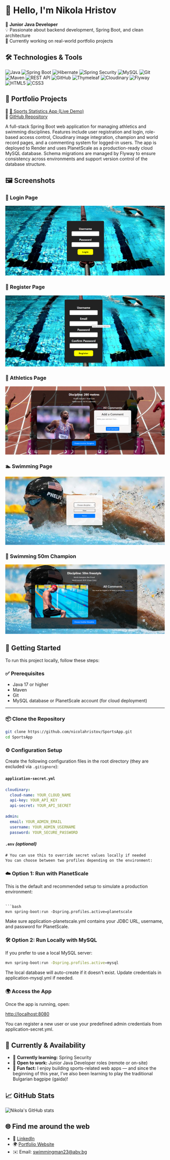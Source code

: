 # 👋 Hello, I'm Nikola Hristov

🎯 **Junior Java Developer**  
💡 Passionate about backend development, Spring Boot, and clean architecture  
🚀 Currently working on real-world portfolio projects  

## 🛠️ Technologies & Tools

![Java](https://img.shields.io/badge/Java-%23ED8B00.svg?style=for-the-badge&logo=java&logoColor=white)
![Spring Boot](https://img.shields.io/badge/Spring_Boot-%236DB33F.svg?style=for-the-badge&logo=springboot&logoColor=white)
![Hibernate](https://img.shields.io/badge/Hibernate-%234895C2.svg?style=for-the-badge&logo=hibernate&logoColor=white)
![Spring Security](https://img.shields.io/badge/Spring_Security-%236DB33F.svg?style=for-the-badge&logo=spring&logoColor=white)
![MySQL](https://img.shields.io/badge/MySQL-%2300f.svg?style=for-the-badge&logo=mysql&logoColor=white)
![Git](https://img.shields.io/badge/Git-%23F05032.svg?style=for-the-badge&logo=git&logoColor=white)
![Maven](https://img.shields.io/badge/Maven-%23C71A36.svg?style=for-the-badge&logo=apachemaven&logoColor=white)
![REST API](https://img.shields.io/badge/REST_API-%23007ACC.svg?style=for-the-badge&logo=fastapi&logoColor=white)
![GitHub](https://img.shields.io/badge/GitHub-%23121011.svg?style=for-the-badge&logo=github&logoColor=white)
![Thymeleaf](https://img.shields.io/badge/Thymeleaf-005F0F?style=for-the-badge&logo=thymeleaf&logoColor=white)
![Cloudinary](https://img.shields.io/badge/Cloudinary-3448C5?style=for-the-badge&logo=cloudinary&logoColor=white)
![Flyway](https://img.shields.io/badge/Flyway-CC0000?style=for-the-badge&logo=flyway&logoColor=white)
![HTML5](https://img.shields.io/badge/HTML5-%23E34F26.svg?style=for-the-badge&logo=html5&logoColor=white)
![CSS3](https://img.shields.io/badge/CSS3-%231572B6.svg?style=for-the-badge&logo=css3&logoColor=white)


## 📂 Portfolio Projects

🔹 [🏃 Sports Statistics App (Live Demo)](https://sportsapp-web.onrender.com/)  
🔗 [GitHub Repository](https://github.com/nicolahristov/SportsApp)

A full-stack Spring Boot web application for managing athletics and swimming disciplines. Features include user registration and login, role-based access control, Cloudinary image integration, champion and world record pages, and a commenting system for logged-in users.
The app is deployed to Render and uses PlanetScale as a production-ready cloud MySQL database. Schema migrations are managed by Flyway to ensure consistency across environments and support version control of the database structure.

## 🖼️ Screenshots

### 🔐 Login Page
![Login Page](screenshots/login-page.png)

### 📝 Register Page
![Register Page](screenshots/register-page.png)

### 🏃 Athletics Page
![Athletics Page](screenshots/athletics-page.png)

### 🏊 Swimming Page
![Swimming Page](screenshots/swimming-page.png)

### 🏅 Swimming 50m Champion
![Swimming 50 Page](screenshots/swimming-50-page.png)

## 🔧 Getting Started

To run this project locally, follow these steps:

### ✅ Prerequisites

- Java 17 or higher  
- Maven  
- Git  
- MySQL database or PlanetScale account (for cloud deployment)

---

### 📦 Clone the Repository

```bash
git clone https://github.com/nicolahristov/SportsApp.git
cd SportsApp
``` 

### ⚙️ Configuration Setup

Create the following configuration files in the root directory (they are excluded via `.gitignore`):

#### `application-secret.yml`

```yaml
cloudinary:
  cloud-name: YOUR_CLOUD_NAME
  api-key: YOUR_API_KEY
  api-secret: YOUR_API_SECRET

admin:
  email: YOUR_ADMIN_EMAIL
  username: YOUR_ADMIN_USERNAME
  password: YOUR_SECURE_PASSWORD
``` 

#### `.env` *(optional)*

```properties
# You can use this to override secret values locally if needed
You can choose between two profiles depending on the environment:
```

### ☁️ Option 1: Run with PlanetScale

This is the default and recommended setup to simulate a production environment:
```

```bash
mvn spring-boot:run -Dspring.profiles.active=planetscale
```
Make sure application-planetscale.yml contains your JDBC URL, username, and password for PlanetScale.

### 🛠️ Option 2: Run Locally with MySQL

If you prefer to use a local MySQL server:

```bash
mvn spring-boot:run -Dspring.profiles.active=mysql
```
The local database will auto-create if it doesn't exist. Update credentials in application-mysql.yml if needed.

### 🌍 Access the App

Once the app is running, open:

[http://localhost:8080](http://localhost:8080)

You can register a new user or use your predefined admin credentials from application-secret.yml.


## 🧠 Currently & Availability

- 🎯 **Currently learning:** Spring Security
- 👀 **Open to work:** Junior Java Developer roles (remote or on-site)  
- 📌 **Fun fact:** I enjoy building sports-related web apps — and since the beginning of this year, I’ve also been learning to play the traditional Bulgarian bagpipe (gaida)!


## 📈 GitHub Stats

![Nikola's GitHub stats](https://github-readme-stats.vercel.app/api?username=nicolahristov&show_icons=true&theme=default)

## 🌐 Find me around the web

- 💼 [LinkedIn](https://www.linkedin.com/in/nikola-hristov-54800236a/)
- 🌍 [Portfolio Website](https://sportsapp-web.onrender.com)
- ✉️ Email: swimmingman23@abv.bg

